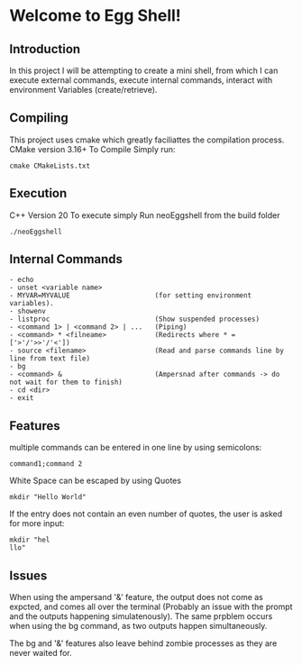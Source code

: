 # Welcome to Egg Shell!
## Introduction
In this project I will be attempting to create a mini shell, from which I can execute external commands,
execute internal commands, interact with environment Variables (create/retrieve).

## Compiling
This project uses cmake which greatly faciliattes the compilation process. 
CMake version 3.16+
To Compile Simply run:
```
cmake CMakeLists.txt
```


## Execution
C++ Version 20
To execute simply Run neoEggshell from the build folder

```
./neoEggshell
```

## Internal Commands

```
- echo
- unset <variable name>
- MYVAR=MYVALUE                     (for setting environment variables).
- showenv
- listproc                          (Show suspended processes)
- <command 1> | <command 2> | ...   (Piping)
- <command> * <filneame>            (Redirects where * = ['>'/'>>'/'<'])
- source <filename>                 (Read and parse commands line by line from text file)
- bg
- <command> &                       (Ampersnad after commands -> do not wait for them to finish)
- cd <dir>
- exit
```
## Features
multiple commands can be entered in one line by using semicolons:
```
command1;command 2
```
White Space can be escaped by using Quotes
```
mkdir "Hello World"
```

If the entry does not contain an even number of quotes, the user is asked for more input:
```
mkdir "hel
llo"
```

## Issues
When using the ampersand '&' feature, the output does not come as expcted, and comes all over the terminal (Probably an issue with the prompt and the outputs happening simulatenously). The same prpblem occurs when using the bg command, as two outputs happen simultaneously. 

The bg and '&' features also leave behind zombie processes as they are never waited for. 




